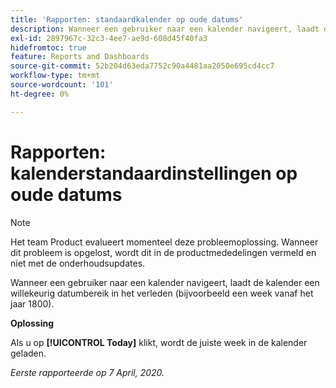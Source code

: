 ```yaml
---
title: 'Rapporten: standaardkalender op oude datums'
description: Wanneer een gebruiker naar een kalender navigeert, laadt de kalender een willekeurig datumbereik in het verleden (bijvoorbeeld een week vanaf het jaar 1800).
exl-id: 2897967c-32c3-4ee7-ae9d-608d45f40fa3
hidefromtoc: true
feature: Reports and Dashboards
source-git-commit: 52b204d63eda7752c90a4481aa2050e695cd4cc7
workflow-type: tm+mt
source-wordcount: '101'
ht-degree: 0%

---
```


# Rapporten: kalenderstandaardinstellingen op oude datums

>[!NOTE]
>
>Het team Product evalueert momenteel deze probleemoplossing. Wanneer dit probleem is opgelost, wordt dit in de productmededelingen vermeld en niet met de onderhoudsupdates.

Wanneer een gebruiker naar een kalender navigeert, laadt de kalender een willekeurig datumbereik in het verleden (bijvoorbeeld een week vanaf het jaar 1800).

**Oplossing**

Als u op **[!UICONTROL Today]** klikt, wordt de juiste week in de kalender geladen.


_Eerste rapporteerde op 7 April, 2020._
